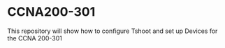 # CCNA200-301
This repository will show how to configure Tshoot and set up Devices for the CCNA 200-301
